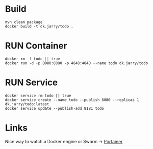 # Build

```
mvn clean package
docker build -t dk.jarry/todo .
```

# RUN Container

```
docker rm -f todo || true
docker run -d -p 8080:8080 -p 4848:4848 --name todo dk.jarry/todo
```

# RUN Service

```
docker service rm todo || true
docker service create --name todo --publish 8080 --replicas 1 dk.jarry/todo:latest
docker service update --publish-add 8181 todo

```

# Links

Nice way to watch a Docker engine or Swarm -> [Portainer](https://portainer.io/install.html)
